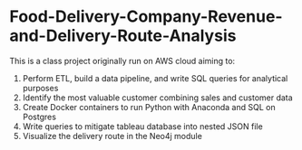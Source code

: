 # Food-Delivery-Company-Revenue-and-Delivery-Route-Analysis
This is a class project originally run on AWS cloud aiming to:
1. Perform ETL, build a data pipeline, and write SQL queries for analytical purposes
2. Identify the most valuable customer combining sales and customer data
3. Create Docker containers to run Python with Anaconda and SQL on Postgres
4. Write queries to mitigate tableau database into nested JSON file
5. Visualize the delivery route in the Neo4j module
